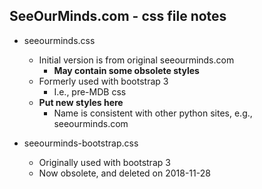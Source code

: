 
## SeeOurMinds.com - css file notes

- seeourminds.css
  - Initial version is from original seeourminds.com
    - **May contain some obsolete styles**
  - Formerly used with bootstrap 3
    - I.e., pre-MDB css
  - **Put new styles here**
    - Name is consistent with other python sites, e.g., seeourminds.com

- seeourminds-bootstrap.css
  - Originally used with bootstrap 3
  - Now obsolete, and deleted on 2018-11-28

